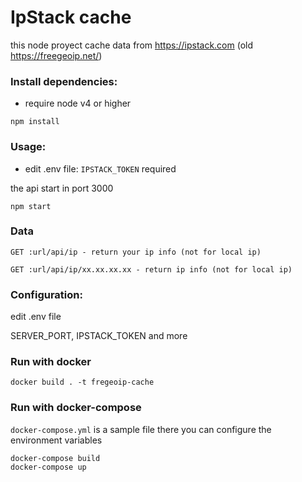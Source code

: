 # IpStack cache
this node proyect cache data from https://ipstack.com (old https://freegeoip.net/)

### Install dependencies:
* require node v4 or higher

```
npm install
```

### Usage:
* edit .env file: `IPSTACK_TOKEN` required


the api start in port 3000
```
npm start
```
### Data
```
GET :url/api/ip - return your ip info (not for local ip)
```
```
GET :url/api/ip/xx.xx.xx.xx - return ip info (not for local ip)
```

### Configuration:

edit .env file

SERVER_PORT, IPSTACK_TOKEN and more

### Run with docker
```
docker build . -t fregeoip-cache
```
### Run with docker-compose
`docker-compose.yml` is a sample file there you can configure the environment variables

```
docker-compose build
docker-compose up
```
